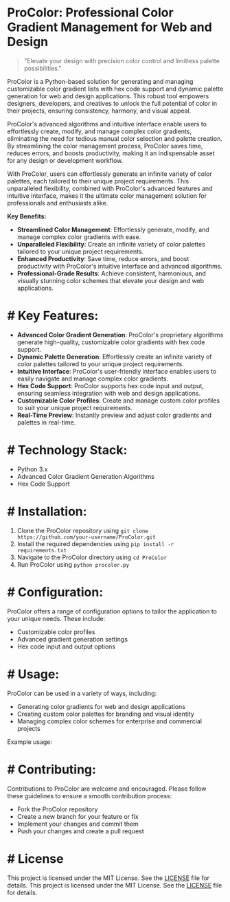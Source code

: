 <!-- ProColor_20250720112028_1391 -->

# ProColor: Professional Color Gradient Management for Web and Design
> "Elevate your design with precision color control and limitless palette possibilities."

ProColor is a Python-based solution for generating and managing customizable color gradient lists with hex code support and dynamic palette generation for web and design applications. This robust tool empowers designers, developers, and creatives to unlock the full potential of color in their projects, ensuring consistency, harmony, and visual appeal.

ProColor's advanced algorithms and intuitive interface enable users to effortlessly create, modify, and manage complex color gradients, eliminating the need for tedious manual color selection and palette creation. By streamlining the color management process, ProColor saves time, reduces errors, and boosts productivity, making it an indispensable asset for any design or development workflow.

With ProColor, users can effortlessly generate an infinite variety of color palettes, each tailored to their unique project requirements. This unparalleled flexibility, combined with ProColor's advanced features and intuitive interface, makes it the ultimate color management solution for professionals and enthusiasts alike.

**Key Benefits:**
* **Streamlined Color Management**: Effortlessly generate, modify, and manage complex color gradients with ease.
* **Unparalleled Flexibility**: Create an infinite variety of color palettes tailored to your unique project requirements.
* **Enhanced Productivity**: Save time, reduce errors, and boost productivity with ProColor's intuitive interface and advanced algorithms.
* **Professional-Grade Results**: Achieve consistent, harmonious, and visually stunning color schemes that elevate your design and web applications.

# # Key Features:
* **Advanced Color Gradient Generation**: ProColor's proprietary algorithms generate high-quality, customizable color gradients with hex code support.
* **Dynamic Palette Generation**: Effortlessly create an infinite variety of color palettes tailored to your unique project requirements.
* **Intuitive Interface**: ProColor's user-friendly interface enables users to easily navigate and manage complex color gradients.
* **Hex Code Support**: ProColor supports hex code input and output, ensuring seamless integration with web and design applications.
* **Customizable Color Profiles**: Create and manage custom color profiles to suit your unique project requirements.
* **Real-Time Preview**: Instantly preview and adjust color gradients and palettes in real-time.

# # Technology Stack:
* Python 3.x
* Advanced Color Gradient Generation Algorithms
* Hex Code Support

# # Installation:
1. Clone the ProColor repository using `git clone https://github.com/your-username/ProColor.git`
2. Install the required dependencies using `pip install -r requirements.txt`
3. Navigate to the ProColor directory using `cd ProColor`
4. Run ProColor using `python procolor.py`

# # Configuration:
ProColor offers a range of configuration options to tailor the application to your unique needs. These include:
* Customizable color profiles
* Advanced gradient generation settings
* Hex code input and output options

# # Usage:
ProColor can be used in a variety of ways, including:

* Generating color gradients for web and design applications
* Creating custom color palettes for branding and visual identity
* Managing complex color schemes for enterprise and commercial projects

Example usage:


# # Contributing:
Contributions to ProColor are welcome and encouraged. Please follow these guidelines to ensure a smooth contribution process:

* Fork the ProColor repository
* Create a new branch for your feature or fix
* Implement your changes and commit them
* Push your changes and create a pull request

# # License

This project is licensed under the MIT License. See the [LICENSE](https://github.com/ewhu/ProColor/blob/main/LICENSE) file for details.
This project is licensed under the MIT License. See the [LICENSE](LICENSE) file for details.